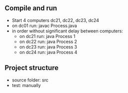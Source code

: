 ## Compile and run

-   Start 4 computers dc21, dc22, dc23, dc24
-   on dc01 run: javac Process.java
-   in order without significant delay between computers:
    -   on dc21 run: java Process 1
    -   on dc22 run: java Process 2
    -   on dc23 run: java Process 3
    -   on dc24 run: java Process 4

## Project structure

-   source folder: src
-   test: manually
